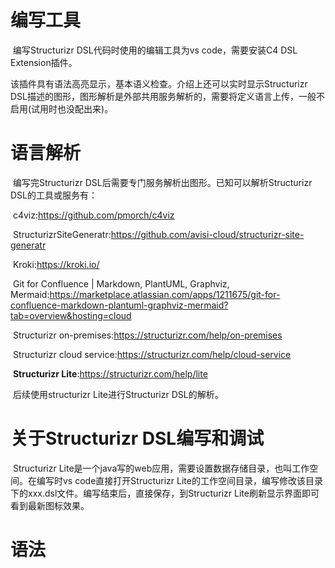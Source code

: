 # 编写工具

​	编写Structurizr DSL代码时使用的编辑工具为vs code，需要安装C4 DSL Extension插件。



​		该插件具有语法高亮显示，基本语义检查。介绍上还可以实时显示Structurizr DSL描述的图形，图形解析是外部共用服务解析的，需要将定义语言上传，一般不启用(试用时也没配出来)。

# 语言解析

​	编写完Structurizr DSL后需要专门服务解析出图形。已知可以解析Structurizr DSL的工具或服务有：

​	c4viz:https://github.com/pmorch/c4viz

​	StructurizrSiteGeneratr:https://github.com/avisi-cloud/structurizr-site-generatr

​	Kroki:https://kroki.io/

​	Git for Confluence | Markdown, PlantUML, Graphviz, Mermaid:https://marketplace.atlassian.com/apps/1211675/git-for-confluence-markdown-plantuml-graphviz-mermaid?tab=overview&hosting=cloud

​	Structurizr on-premises:https://structurizr.com/help/on-premises

​	Structurizr cloud service:https://structurizr.com/help/cloud-service

​	**Structurizr Lite**:https://structurizr.com/help/lite

​	后续使用structurizr Lite进行Structurizr DSL的解析。

# 关于Structurizr DSL编写和调试

​	Structurizr Lite是一个java写的web应用，需要设置数据存储目录，也叫工作空间。在编写时vs code直接打开Structurizr Lite的工作空间目录，编写修改该目录下的xxx.dsl文件。编写结束后，直接保存，到Structurizr Lite刷新显示界面即可看到最新图标效果。

# 语法

